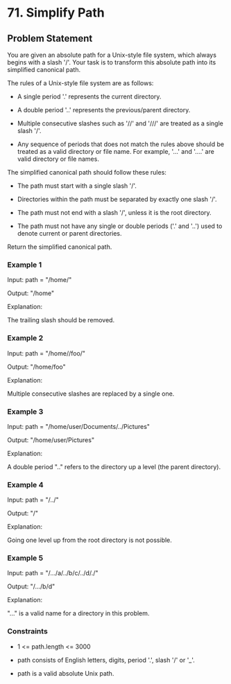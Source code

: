 # 71. Simplify Path

## Problem Statement

You are given an absolute path for a Unix-style file system, which always begins with a slash '/'. Your task is to transform this absolute path into its simplified canonical path.

The rules of a Unix-style file system are as follows:

- A single period '.' represents the current directory.

- A double period '..' represents the previous/parent directory.

- Multiple consecutive slashes such as '//' and '///' are treated as a single slash '/'.

- Any sequence of periods that does not match the rules above should be treated as a valid directory or file name. For example, '...' and '....' are valid directory or file names.

The simplified canonical path should follow these rules:

- The path must start with a single slash '/'.

- Directories within the path must be separated by exactly one slash '/'.

- The path must not end with a slash '/', unless it is the root directory.

- The path must not have any single or double periods ('.' and '..') used to denote current or parent directories.

Return the simplified canonical path.

### Example 1

Input: path = "/home/"

Output: "/home"

Explanation:

The trailing slash should be removed.

### Example 2

Input: path = "/home//foo/"

Output: "/home/foo"

Explanation:

Multiple consecutive slashes are replaced by a single one.

### Example 3

Input: path = "/home/user/Documents/../Pictures"

Output: "/home/user/Pictures"

Explanation:

A double period ".." refers to the directory up a level (the parent directory).

### Example 4

Input: path = "/../"

Output: "/"

Explanation:

Going one level up from the root directory is not possible.

### Example 5

Input: path = "/.../a/../b/c/../d/./"

Output: "/.../b/d"

Explanation:

"..." is a valid name for a directory in this problem.

### Constraints

- 1 <= path.length <= 3000

- path consists of English letters, digits, period '.', slash '/' or '_'.

- path is a valid absolute Unix path.
